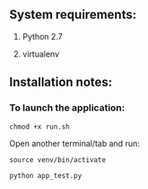 ## System requirements:

1. Python 2.7

2. virtualenv

## Installation notes:

### To launch the application:

```chmod +x run.sh ```

Open another terminal/tab and run:

```
source venv/bin/activate

python app_test.py

```